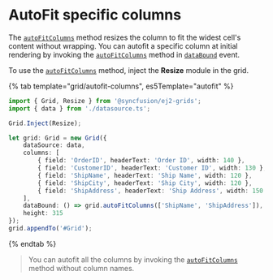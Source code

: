 # AutoFit specific columns

The [`autoFitColumns`](../../api/grid/#autofitcolumns) method resizes the column to fit the widest cell's content without wrapping. You can autofit a specific column at initial rendering by invoking the [`autoFitColumns`](../../api/grid/#autofitcolumns) method in [`dataBound`](../../api/grid/#dataBound) event.

To use the [`autoFitColumns`](../../api/grid/#autofitcolumns) method, inject the **Resize** module in the grid.

{% tab template="grid/autofit-columns", es5Template="autofit" %}

```typescript
import { Grid, Resize } from '@syncfusion/ej2-grids';
import { data } from './datasource.ts';

Grid.Inject(Resize);

let grid: Grid = new Grid({
    dataSource: data,
    columns: [
        { field: 'OrderID', headerText: 'Order ID', width: 140 },
        { field: 'CustomerID', headerText: 'Customer ID', width: 130 },
        { field: 'ShipName', headerText: 'Ship Name', width: 120 },
        { field: 'ShipCity', headerText: 'Ship City', width: 120 },
        { field: 'ShipAddress', headerText: 'Ship Address', width: 150 }
    ],
    dataBound: () => grid.autoFitColumns(['ShipName', 'ShipAddress']),
    height: 315
});
grid.appendTo('#Grid');

```

{% endtab %}

> You can autofit all the columns by invoking the [`autoFitColumns`](../../api/grid/#autofitcolumns) method without column names.